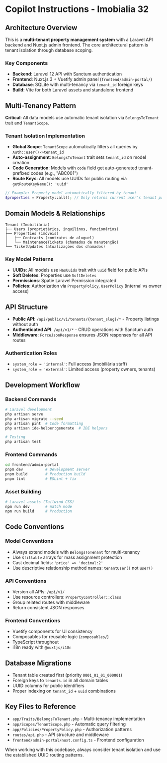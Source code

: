 # Copilot Instructions - Imobialia 32

## Architecture Overview
This is a **multi-tenant property management system** with a Laravel API backend and Nuxt.js admin frontend. The core architectural pattern is tenant isolation through database scoping.

### Key Components
- **Backend**: Laravel 12 API with Sanctum authentication 
- **Frontend**: Nuxt.js 3 + Vuetify admin panel (`frontend/admin-portal/`)
- **Database**: SQLite with multi-tenancy via `tenant_id` foreign keys
- **Build**: Vite for both Laravel assets and standalone frontend

## Multi-Tenancy Pattern
**Critical**: All data models use automatic tenant isolation via `BelongsToTenant` trait and `TenantScope`.

### Tenant Isolation Implementation
- **Global Scope**: `TenantScope` automatically filters all queries by `Auth::user()->tenant_id`
- **Auto-assignment**: `BelongsToTenant` trait sets `tenant_id` on model creation
- **Code Generation**: Models with `code` field get auto-generated tenant-prefixed codes (e.g., "ABC001")
- **Route Keys**: All models use UUIDs for public routing via `getRouteKeyName(): 'uuid'`

```php
// Example: Property model automatically filtered by tenant
$properties = Property::all(); // Only returns current user's tenant properties
```

## Domain Models & Relationships
```
Tenant (Imobiliária)
├── Users (proprietários, inquilinos, funcionários)
├── Properties (imóveis)
│   ├── Contracts (contratos de aluguel)
│   └── MaintenanceTickets (chamados de manutenção)
└── TicketUpdates (atualizações dos chamados)
```

### Key Model Patterns
- **UUIDs**: All models use `HasUuids` trait with `uuid` field for public APIs
- **Soft Deletes**: Properties use `SoftDeletes` 
- **Permissions**: Spatie Laravel Permission integrated
- **Policies**: Authorization via `PropertyPolicy`, `UserPolicy` (internal vs owner access)

## API Structure
- **Public API**: `/api/public/v1/tenants/{tenant_slug}/*` - Property listings without auth
- **Authenticated API**: `/api/v1/*` - CRUD operations with Sanctum auth
- **Middleware**: `ForceJsonResponse` ensures JSON responses for all API routes

### Authentication Roles
- `system_role = 'internal'`: Full access (imobiliária staff)
- `system_role = 'external'`: Limited access (property owners, tenants)

## Development Workflow

### Backend Commands
```bash
# Laravel development
php artisan serve
php artisan migrate --seed
php artisan pint  # Code formatting
php artisan ide-helper:generate  # IDE helpers

# Testing 
php artisan test
```

### Frontend Commands
```bash
cd frontend/admin-portal
pnpm dev          # Development server
pnpm build        # Production build
pnpm lint         # ESLint + fix
```

### Asset Building
```bash
# Laravel assets (Tailwind CSS)
npm run dev       # Watch mode
npm run build     # Production
```

## Code Conventions

### Model Conventions
- Always extend models with `BelongsToTenant` for multi-tenancy
- Use `$fillable` arrays for mass assignment protection
- Cast decimal fields: `'price' => 'decimal:2'`
- Use descriptive relationship method names: `tenantUser()` not `user()`

### API Conventions
- Version all APIs: `/api/v1/`
- Use resource controllers: `PropertyController::class`
- Group related routes with middleware
- Return consistent JSON responses

### Frontend Conventions
- Vuetify components for UI consistency
- Composables for reusable logic (`composables/`)
- TypeScript throughout
- i18n ready with `@nuxtjs/i18n`

## Database Migrations
- Tenant table created first (priority `0001_01_01_000001`)
- Foreign keys to `tenants.id` in all domain tables
- UUID columns for public identifiers
- Proper indexing on `tenant_id` + `uuid` combinations

## Key Files to Reference
- `app/Traits/BelongsToTenant.php` - Multi-tenancy implementation
- `app/Scopes/TenantScope.php` - Automatic query filtering  
- `app/Policies/PropertyPolicy.php` - Authorization patterns
- `routes/api.php` - API structure and middleware
- `frontend/admin-portal/nuxt.config.ts` - Frontend configuration

When working with this codebase, always consider tenant isolation and use the established UUID routing patterns.
